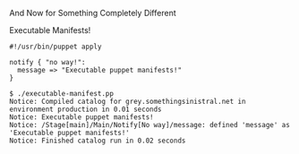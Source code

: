 And Now for Something Completely Different

Executable Manifests!

```
#!/usr/bin/puppet apply

notify { "no way!":
  message => "Executable puppet manifests!"
}
```

```
$ ./executable-manifest.pp
Notice: Compiled catalog for grey.somethingsinistral.net in environment production in 0.01 seconds
Notice: Executable puppet manifests!
Notice: /Stage[main]/Main/Notify[No way]/message: defined 'message' as 'Executable puppet manifests!'
Notice: Finished catalog run in 0.02 seconds
```
